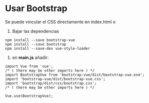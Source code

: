 # Usar Bootstrap
Se puede vincular el CSS directamente en index.html
o
1. Bajar las dependencias
```[bash]
npm install --save bootstrap-vue
npm install --save bootstrap
npm install --save-dev vue-style-loader
```
1. en **main.js** añadir:
```[jasvascript]
import Vue from 'vue';
/* ( there may be other imports here ) */
import BootstrapVue from 'bootstrap-vue/dist/bootstrap-vue.esm';
import 'bootstrap-vue/dist/bootstrap-vue.css';
import 'bootstrap/dist/css/bootstrap.css';
/* ( there may be other imports here ) */

Vue.use(BootstrapVue);
```
